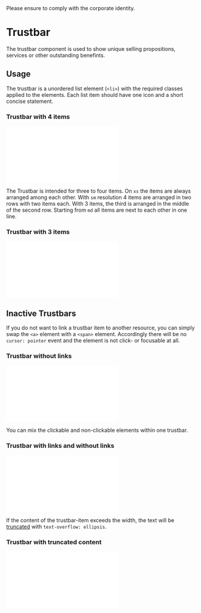 <AlertInfo alertHeadline="Modifiable">
Please ensure to comply with the corporate identity.
</AlertInfo>

# Trustbar

The trustbar component is used to show unique selling propositions, services or other outstanding benefints.

## Usage

The trustbar is a unordered list element (`<li>`) with the required classes applied to the elements. Each list item should have one icon and a short concise statement.

### Trustbar with 4 items

<ContentRack
    fields='
        "preview": {
            "src": "examples/TrustbarFourItems.html",
            "type": "link"
        },
        "<html>":{
            "src": "examples/TrustbarFourItems.html",
            "type": "content",
            "selector": "#app"
        }
    '
 />

![TrustbarFourItems](examples/TrustbarFourItems.html)

The Trustbar is intended for three to four items. On `xs` the items are always arranged among each other. With `sm` resolution 4 items are arranged in two rows with two items each. With 3 items, the third is arranged in the middle of the second row. Starting from `md` all items are next to each other in one line.

### Trustbar with 3 items

<ContentRack
    fields='
        "preview": {
            "src": "examples/TrustbarThreeItems.html",
            "type": "link"
        },
        "<html>":{
            "src": "examples/TrustbarThreeItems.html",
            "type": "content",
            "selector": "#app"
        }
    '
 />

![TrustbarThreeItems](examples/TrustbarThreeItems.html)

## Inactive Trustbars

If you do not want to link a trustbar item to another resource, you can simply swap the `<a>` element with a `<span>` element. Accordingly there will be no `cursor: pointer` event and the element is not click- or focusable at all.

### Trustbar without links

<ContentRack
    fields='
        "preview": {
            "src": "examples/TrustbarNoLinks.html",
            "type": "link"
        },
        "<html>":{
            "src": "examples/TrustbarNoLinks.html",
            "type": "content",
            "selector": "#app"
        }
    '
 />

![TrustbarNoLinks](examples/TrustbarNoLinks.html)

You can mix the clickable and non-clickable elements within one trustbar.

### Trustbar with links and without links

<ContentRack
    fields='
        "preview": {
            "src": "examples/TrustbarMixed.html",
            "type": "link"
        },
        "<html>":{
            "src": "examples/TrustbarMixed.html",
            "type": "content",
            "selector": "#app"
        }
    '
 />

![TrustbarMixed](examples/TrustbarMixed.html)

If the content of the trustbar-item exceeds the width, the text will be [truncated](../../Utilities/Text/Text.md#text-wrapping-and-overflow) with `text-overflow: ellipsis`.

### Trustbar with truncated content

<ContentRack
    fields='
        "preview": {
            "src": "examples/TrustbarExceededContent.html",
            "type": "link"
        },
        "<html>":{
            "src": "examples/TrustbarExceededContent.html",
            "type": "content",
            "selector": "#app"
        }
    '
 />

![TrustbarExceededContent](examples/TrustbarExceededContent.html)
